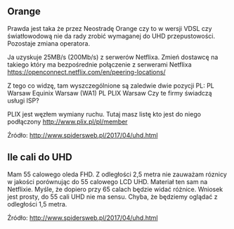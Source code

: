 ## Orange

Prawda jest taka że przez Neostradę Orange czy to w wersji VDSL czy światłowodową nie da rady zrobić wymaganej do UHD przepustowości. Pozostaje zmiana operatora.

Ja uzyskuje 25MB/s (200Mb/s) z serwerów Netflixa. Zmień dostawcę na takiego który ma bezpośrednie połączenie z serwerami Netflixa https://openconnect.netflix.com/en/peering-locations/

Z tego co widzę, tam wyszczególnione są zaledwie dwie pozycji PL:
PL	Warsaw	Equinix Warsaw (WA1)
PL	PLIX Warsaw
Czy te firmy świadczą usługi ISP?

PLIX jest węzłem wymiany ruchu. Tutaj masz listę kto jest do niego podłączony http://www.plix.pl/pl/member

Źródło: http://www.spidersweb.pl/2017/04/uhd.html

## Ile cali do UHD

Mam 55 calowego oleda FHD. Z odległości 2,5 metra nie zauważam róznicy w jakości porównując do 55 calowego LCD UHD. Materiał ten sam na Netflixie.
Myśle, że dopiero przy 65 calach będzie widać różnice. Wniosek jest prosty, do 55 cali UHD nie ma sensu. Chyba, że będziemy oglądać z odległości 1,5 metra.

Źródło: http://www.spidersweb.pl/2017/04/uhd.html
